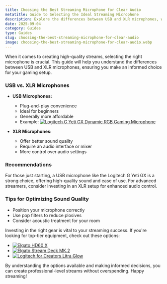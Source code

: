 ```yaml
---
title: Choosing the Best Streaming Microphone for Clear Audio
metatitle: Guide to Selecting the Ideal Streaming Microphone
description: Explore the differences between USB and XLR microphones, with tips for selecting the best option for your setup.
date: 2025-09-04
category: Guides
type: Guides
slug: choosing-the-best-streaming-microphone-for-clear-audio
image: choosing-the-best-streaming-microphone-for-clear-audio.webp
---
```


When it comes to creating high-quality streams, selecting the right microphone is crucial. This guide will help you understand the differences between USB and XLR microphones, ensuring you make an informed choice for your gaming setup.

### USB vs. XLR Microphones
- **USB Microphones:**  
  - Plug-and-play convenience  
  - Ideal for beginners  
  - Generally more affordable  
  - Example: [![Logitech G Yeti GX Dynamic RGB Gaming Microphone](https://www.gamestreamingsetup.com/logitech-g-yeti-gx.jpg)](https://amzn.to/446et4B)

- **XLR Microphones:**  
  - Offer better sound quality  
  - Require an audio interface or mixer  
  - More control over audio settings  

### Recommendations
For those just starting, a USB microphone like the Logitech G Yeti GX is a strong choice, offering high-quality sound and ease of use. For advanced streamers, consider investing in an XLR setup for enhanced audio control.

### Tips for Optimizing Sound Quality
- Position your microphone correctly  
- Use pop filters to reduce plosives  
- Consider acoustic treatment for your room  

Investing in the right gear is vital to your streaming success. If you're looking for top-tier equipment, check out these options:
- [![Elgato HD60 X](https://www.gamestreamingsetup.com/elgato-hd60-x.jpg)](https://amzn.to/4dZtxVc)  
- [![Elgato Stream Deck MK.2](https://www.gamestreamingsetup.com/elgato-stream-deck-mk2.jpg)](https://amzn.to/43ECm3m)  
- [![Logitech for Creators Litra Glow](https://www.gamestreamingsetup.com/logitech-litra-glow.jpg)](https://amzn.to/4l3fnVr)  

By understanding the options available and making informed decisions, you can create professional-level streams without overspending. Happy streaming!